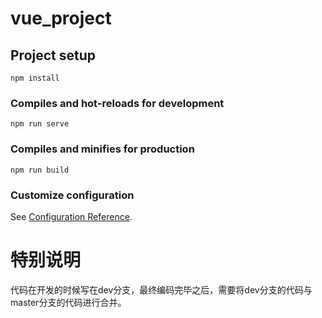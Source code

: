 # vue_project

## Project setup
```
npm install
```

### Compiles and hot-reloads for development
```
npm run serve
```

### Compiles and minifies for production
```
npm run build
```

### Customize configuration
See [Configuration Reference](https://cli.vuejs.org/config/).



# 特别说明

代码在开发的时候写在dev分支，最终编码完毕之后，需要将dev分支的代码与master分支的代码进行合并。
